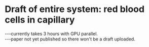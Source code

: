 # Draft of entire system: red blood cells in capillary
---currently takes 3 hours with GPU parallel.  
---paper not yet published so there won't be a draft uploaded.
